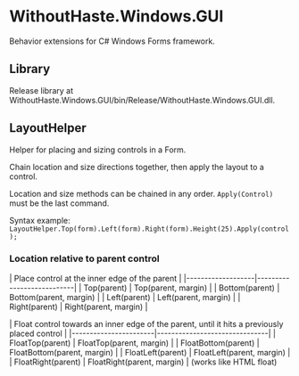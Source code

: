 # WithoutHaste.Windows.GUI

Behavior extensions for C# Windows Forms framework.

## Library

Release library at WithoutHaste.Windows.GUI/bin/Release/WithoutHaste.Windows.GUI.dll.

## LayoutHelper

Helper for placing and sizing controls in a Form.

Chain location and size directions together, then apply the layout to a control.

Location and size methods can be chained in any order. `Apply(Control)` must be the last command.

Syntax example: `LayoutHelper.Top(form).Left(form).Right(form).Height(25).Apply(control);`

### Location relative to parent control

| Place control at the inner edge of the parent |
|-------------------|---------------------------|
| Top(parent)		| Top(parent, margin)		|
| Bottom(parent)	| Bottom(parent, margin)	|
| Left(parent)		| Left(parent, margin)		|
| Right(parent)		| Right(parent, margin)		|

| Float control towards an inner edge of the parent, until it hits a previously placed control |
|-----------------------|-------------------------------|
| FloatTop(parent)		| FloatTop(parent, margin)		|
| FloatBottom(parent)	| FloatBottom(parent, margin)	|
| FloatLeft(parent)		| FloatLeft(parent, margin)		|
| FloatRight(parent)	| FloatRight(parent, margin)	|
(works like HTML float)
